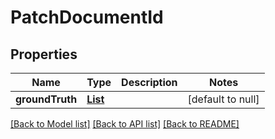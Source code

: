 # PatchDocumentId
## Properties

Name | Type | Description | Notes
------------ | ------------- | ------------- | -------------
**groundTruth** | [**List**](Document_groundTruth.md) |  | [default to null]

[[Back to Model list]](../README.md#documentation-for-models) [[Back to API list]](../README.md#documentation-for-api-endpoints) [[Back to README]](../README.md)


